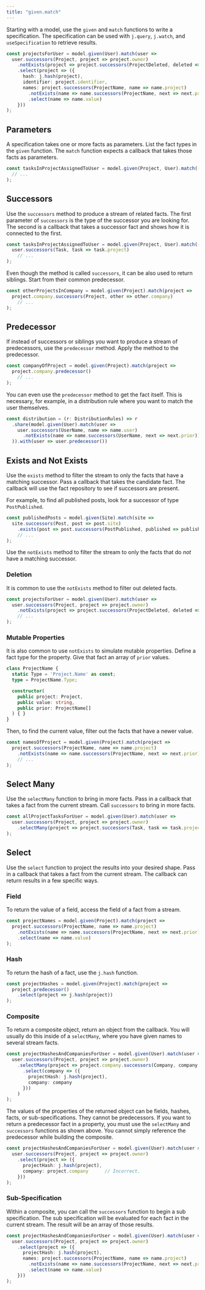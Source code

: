 ```yaml
---
title: "given.match"
---
```


Starting with a model, use the `given` and `match` functions to write a specification.
The specification can be used with `j.query`, `j.watch`, and `useSpecification` to retrieve results.

```typescript
const projectsForUser = model.given(User).match(user =>
  user.successors(Project, project => project.owner)
    .notExists(project => project.successors(ProjectDeleted, deleted => deleted.project))
    .select(project => ({
      hash: j.hash(project),
      identifier: project.identifier,
      names: project.successors(ProjectName, name => name.project)
        .notExists(name => name.successors(ProjectName, next => next.prior))
        .select(name => name.value)
    }))
);
```

## Parameters

A specification takes one or more facts as parameters.
List the fact types in the `given` function.
The `match` function expects a callback that takes those facts as parameters.

```typescript
const tasksInProjectAssignedToUser = model.given(Project, User).match((project, user) =>
  // ...
);
```

## Successors

Use the `successors` method to produce a stream of related facts.
The first parameter of `successors` is the type of the successor you are looking for.
The second is a callback that takes a successor fact and shows how it is connected to the first.


```typescript
const tasksInProjectAssignedToUser = model.given(Project, User).match((project, user) =>
  user.successors(Task, task => task.project)
    // ...
);
```

Even though the method is called `successors`, it can be also used to return siblings.
Start from their common predecessor.

```typescript
const otherProjectsInCompany = model.given(Project).match(project =>
  project.company.successors(Project, other => other.company)
    // ...
);
```

## Predecessor

If instead of successors or siblings you want to produce a stream of predecessors, use the `predecessor` method.
Apply the method to the predecessor.

```typescript
const companyOfProject = model.given(Project).match(project =>
  project.company.predecessor()
    // ...
);
```

You can even use the `predecessor` method to get the fact itself.
This is necessary, for example, in a distribution rule where you want to match the user themselves.

```typescript
const distribution = (r: DistributionRules) => r
  .share(model.given(User).match(user =>
    user.successors(UserName, name => name.user)
      .notExists(name => name.successors(UserName, next => next.prior))
  )).with(user => user.predecessor())
```

## Exists and Not Exists

Use the `exists` method to filter the stream to only the facts that have a matching successor.
Pass a callback that takes the candidate fact.
The callback will use the fact repository to see if successors are present.

For example, to find all published posts, look for a successor of type `PostPublished`.

```typescript
const publishedPosts = model.given(Site).match(site =>
  site.successors(Post, post => post.site)
    .exists(post => post.successors(PostPublished, published => published.post))
    // ...
);
```

Use the `notExists` method to filter the stream to only the facts that do *not* have a matching successor.

### Deletion

It is common to use the `notExists` method to filter out deleted facts.

```typescript
const projectsForUser = model.given(User).match(user =>
  user.successors(Project, project => project.owner)
    .notExists(project => project.successors(ProjectDeleted, deleted => deleted.project))
    // ...
);
```

### Mutable Properties

It is also common to use `notExists` to simulate mutable properties.
Define a fact type for the property.
Give that fact an array of `prior` values.

```typescript
class ProjectName {
  static Type = 'Project.Name' as const;
  type = ProjectName.Type;

  constructor(
    public project: Project,
    public value: string,
    public prior: ProjectName[]
  ) { }
}
```

Then, to find the current value, filter out the facts that have a newer value.

```typescript
const namesOfProject = model.given(Project).match(project =>
  project.successors(ProjectName, name => name.project)
    .notExists(name => name.successors(ProjectName, next => next.prior))
    // ...
);
```

## Select Many

Use the `selectMany` function to bring in more facts.
Pass in a callback that takes a fact from the current stream.
Call `successors` to bring in more facts.

```typescript
const allProjectTasksForUser = model.given(User).match(user =>
  user.successors(Project, project => project.owner)
    .selectMany(project => project.successors(Task, task => task.project))
);
```

## Select

Use the `select` function to project the results into your desired shape.
Pass in a callback that takes a fact from the current stream.
The callback can return results in a few specific ways.

### Field

To return the value of a field, access the field of a fact from a stream.

```typescript
const projectNames = model.given(Project).match(project =>
  project.successors(ProjectName, name => name.project)
    .notExists(name => name.successors(ProjectName, next => next.prior))
    .select(name => name.value)
);
```

### Hash

To return the hash of a fact, use the `j.hash` function.

```typescript
const projectHashes = model.given(Project).match(project =>
  project.predecessor()
    .select(project => j.hash(project))
);
```

### Composite

To return a composite object, return an object from the callback.
You will usually do this inside of a `selectMany`, where you have given names to several stream facts.

```typescript
const projectHashesAndCompaniesForUser = model.given(User).match(user =>
  user.successors(Project, project => project.owner)
    .selectMany(project => project.company.successors(Company, company => company)
      .select(company => ({
        projectHash: j.hash(project),
        company: company
      }))
    )
);
```

The values of the properties of the returned object can be fields, hashes, facts, or sub-specifications.
They cannot be predecessors.
If you want to return a predecessor fact in a property, you must use the `selectMany` and `successors` functions as shown above.
You cannot simply reference the predecessor while building the composite.

```typescript
const projectHashesAndCompaniesForUser = model.given(User).match(user =>
  user.successors(Project, project => project.owner)
    .select(project => ({
      projectHash: j.hash(project),
      company: project.company      // Incorrect.
    }))
);
```

### Sub-Specification

Within a composite, you can call the `successors` function to begin a sub specification.
The sub specification will be evaluated for each fact in the current stream.
The result will be an array of those results.

```typescript
const projectHashesAndCompaniesForUser = model.given(User).match(user =>
  user.successors(Project, project => project.owner)
    .select(project => ({
      projectHash: j.hash(project),
      names: project.successors(ProjectName, name => name.project)
        .notExists(name => name.successors(ProjectName, next => next.prior))
        .select(name => name.value)
    }))
);
```
